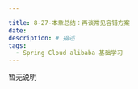 ```yaml
---

title: 8-27-本章总结：再谈常见容错方案
date: 
description: # 描述
tags: 
  - Spring Cloud alibaba 基础学习
---
```


暂无说明

<!-- more -->


